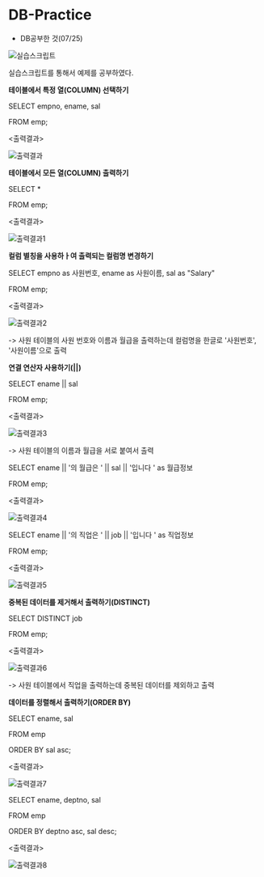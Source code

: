 # DB-Practice
- DB공부한 것(07/25)

![실습스크립트](https://github.com/HeoHoJun/DB-Practice/assets/116245224/99f5431e-fbef-4fec-bcbc-b660a47eb5af)

실습스크립트를 통해서 예제를 공부하였다.


**테이블에서 특정 열(COLUMN) 선택하기**

SELECT empno, ename, sal
  
FROM emp;

<출력결과>

![출력결과](https://github.com/HeoHoJun/DB-Practice/assets/116245224/98824a69-b680-4ef8-9a19-f763ec28329e)


**테이블에서 모든 열(COLUMN) 출력하기**

SELECT *

FROM emp;

<출력결과>

![출력결과1](https://github.com/HeoHoJun/DB-Practice/assets/116245224/27e0a87d-eec0-4530-877c-3a13b6f37e28)


**컬럼 별칭을 사용하ㅏ여 출력되는 컬럼명 변경하기**

SELECT empno as 사원번호, ename as 사원이름, sal as "Salary"

FROM emp;

<출력결과>

![출력결과2](https://github.com/HeoHoJun/DB-Practice/assets/116245224/2bf298d3-c199-4d36-a0fc-7aa8f53de276)

-> 사원 테이블의 사원 번호와 이름과 월급을 출력하는데 컬럼명을 한글로 '사원번호', '사원이름'으로 출력


**연결 연산자 사용하기(||)**

SELECT ename || sal

FROM emp;

<출력결과>

![출력결과3](https://github.com/HeoHoJun/DB-Practice/assets/116245224/a5f19b37-816b-46a1-998f-a351553ec299)

-> 사원 테이블의 이름과 월급을 서로 붙여서 출력


SELECT ename || '의 월급은 ' || sal || '입니다 ' as 월급정보

FROM emp;

<출력결과>

![출력결과4](https://github.com/HeoHoJun/DB-Practice/assets/116245224/8c9b4b7a-a4f7-417c-be91-12e00f5145a9)


SELECT ename || '의 직업은 ' || job || '입니다 ' as 직업정보

FROM emp;

<출력결과>

![출력결과5](https://github.com/HeoHoJun/DB-Practice/assets/116245224/5319e27e-d67c-419e-855b-8e922c0b16f2)


**중복된 데이터를 제거해서 출력하기(DISTINCT)**

SELECT DISTINCT job

FROM emp;

<출력결과>

![출력결과6](https://github.com/HeoHoJun/DB-Practice/assets/116245224/51df0f52-f085-4a4c-aa07-ce7f17552cf7)

-> 사원 테이블에서 직업을 출력하는데 중복된 데이터를 제외하고 출력


**데이터를 정렬해서 출력하기(ORDER BY)**

SELECT ename, sal

FROM emp

ORDER BY sal asc;

<출력결과>

![출력결과7](https://github.com/HeoHoJun/DB-Practice/assets/116245224/ee0954d3-7a4e-41eb-ab03-bfe552719262)

SELECT ename, deptno, sal

FROM emp
    
ORDER BY deptno asc, sal desc;

<출력결과>

![출력결과8](https://github.com/HeoHoJun/DB-Practice/assets/116245224/b59c9193-86de-4ff7-ae6b-248cc56f78ec)

